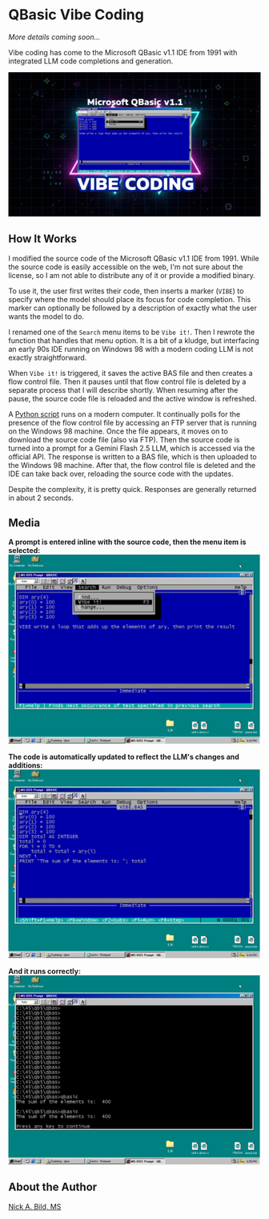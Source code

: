 # QBasic Vibe Coding

*More details coming soon...*

Vibe coding has come to the Microsoft QBasic v1.1 IDE from 1991 with integrated LLM code completions and generation.

![](https://raw.githubusercontent.com/nickbild/vibe_qbasic/refs/heads/main/media/logo.jpg)

## How It Works

I modified the source code of the Microsoft QBasic v1.1 IDE from 1991. While the source code is easily accessible on the web, I'm not sure about the license, so I am not able to distribute any of it or provide a modified binary.

To use it, the user first writes their code, then inserts a marker (`VIBE`) to specify where the model should place its focus for code completion. This marker can optionally be followed by a description of exactly what the user wants the model to do.

I renamed one of the `Search` menu items to be `Vibe it!`. Then I rewrote the function that handles that menu option. It is a bit of a kludge, but interfacing an early 90s IDE running on Windows 98 with a modern coding LLM is not exactly straightforward.

When `Vibe it!` is triggered, it saves the active BAS file and then creates a flow control file. Then it pauses until that flow control file is deleted by a separate process that I will describe shortly. When resuming after the pause, the source code file is reloaded and the active window is refreshed.

A [Python script](https://github.com/nickbild/vibe_qbasic/blob/main/vibe.py) runs on a modern computer. It continually polls for the presence of the flow control file by accessing an FTP server that is running on the Windows 98 machine. Once the file appears, it moves on to download the source code file (also via FTP). Then the source code is turned into a prompt for a Gemini Flash 2.5 LLM, which is accessed via the official API. The response is written to a BAS file, which is then uploaded to the Windows 98 machine. After that, the flow control file is deleted and the IDE can take back over, reloading the source code with the updates.

Despite the complexity, it is pretty quick. Responses are generally returned in about 2 seconds. 

## Media

**A prompt is entered inline with the source code, then the menu item is selected:**
![](https://raw.githubusercontent.com/nickbild/vibe_qbasic/refs/heads/main/media/demo1.png)

**The code is automatically updated to reflect the LLM's changes and additions:**
![](https://raw.githubusercontent.com/nickbild/vibe_qbasic/refs/heads/main/media/demo2.png)

**And it runs correctly:**
![](https://raw.githubusercontent.com/nickbild/vibe_qbasic/refs/heads/main/media/demo3.png)

## About the Author

[Nick A. Bild, MS](https://nickbild79.firebaseapp.com/#!/)
